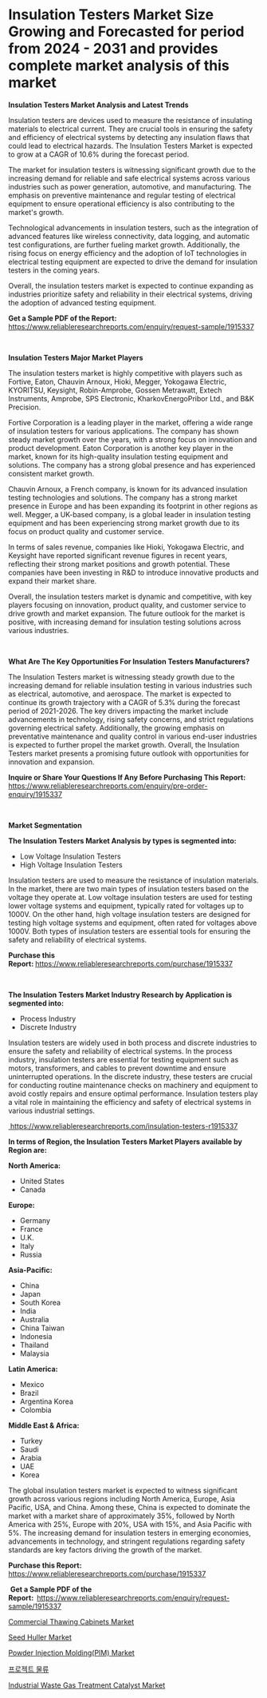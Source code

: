 <p><h1>Insulation Testers Market Size Growing and Forecasted for period from 2024 - 2031 and provides complete market analysis of this market</h1></p><p><strong>Insulation Testers Market Analysis and Latest Trends</strong></p>
<p><p>Insulation testers are devices used to measure the resistance of insulating materials to electrical current. They are crucial tools in ensuring the safety and efficiency of electrical systems by detecting any insulation flaws that could lead to electrical hazards. The Insulation Testers Market is expected to grow at a CAGR of 10.6% during the forecast period.</p><p>The market for insulation testers is witnessing significant growth due to the increasing demand for reliable and safe electrical systems across various industries such as power generation, automotive, and manufacturing. The emphasis on preventive maintenance and regular testing of electrical equipment to ensure operational efficiency is also contributing to the market's growth.</p><p>Technological advancements in insulation testers, such as the integration of advanced features like wireless connectivity, data logging, and automatic test configurations, are further fueling market growth. Additionally, the rising focus on energy efficiency and the adoption of IoT technologies in electrical testing equipment are expected to drive the demand for insulation testers in the coming years.</p><p>Overall, the insulation testers market is expected to continue expanding as industries prioritize safety and reliability in their electrical systems, driving the adoption of advanced testing equipment.</p></p>
<p><strong>Get a Sample PDF of the Report:&nbsp;</strong> <a href="https://www.reliableresearchreports.com/enquiry/request-sample/1915337">https://www.reliableresearchreports.com/enquiry/request-sample/1915337</a></p>
<p>&nbsp;</p>
<p><strong>Insulation Testers Major Market Players</strong></p>
<p><p>The insulation testers market is highly competitive with players such as Fortive, Eaton, Chauvin Arnoux, Hioki, Megger, Yokogawa Electric, KYORITSU, Keysight, Robin-Amprobe, Gossen Metrawatt, Extech Instruments, Amprobe, SPS Electronic, KharkovEnergoPribor Ltd., and B&K Precision.</p><p>Fortive Corporation is a leading player in the market, offering a wide range of insulation testers for various applications. The company has shown steady market growth over the years, with a strong focus on innovation and product development. Eaton Corporation is another key player in the market, known for its high-quality insulation testing equipment and solutions. The company has a strong global presence and has experienced consistent market growth.</p><p>Chauvin Arnoux, a French company, is known for its advanced insulation testing technologies and solutions. The company has a strong market presence in Europe and has been expanding its footprint in other regions as well. Megger, a UK-based company, is a global leader in insulation testing equipment and has been experiencing strong market growth due to its focus on product quality and customer service.</p><p>In terms of sales revenue, companies like Hioki, Yokogawa Electric, and Keysight have reported significant revenue figures in recent years, reflecting their strong market positions and growth potential. These companies have been investing in R&D to introduce innovative products and expand their market share.</p><p>Overall, the insulation testers market is dynamic and competitive, with key players focusing on innovation, product quality, and customer service to drive growth and market expansion. The future outlook for the market is positive, with increasing demand for insulation testing solutions across various industries.</p></p>
<p>&nbsp;</p>
<p><strong>What Are The Key Opportunities For Insulation Testers Manufacturers?</strong></p>
<p><p>The Insulation Testers market is witnessing steady growth due to the increasing demand for reliable insulation testing in various industries such as electrical, automotive, and aerospace. The market is expected to continue its growth trajectory with a CAGR of 5.3% during the forecast period of 2021-2026. The key drivers impacting the market include advancements in technology, rising safety concerns, and strict regulations governing electrical safety. Additionally, the growing emphasis on preventative maintenance and quality control in various end-user industries is expected to further propel the market growth. Overall, the Insulation Testers market presents a promising future outlook with opportunities for innovation and expansion.</p></p>
<p><strong>Inquire or Share Your Questions If Any Before Purchasing This Report:</strong> <a href="https://www.reliableresearchreports.com/enquiry/pre-order-enquiry/1915337">https://www.reliableresearchreports.com/enquiry/pre-order-enquiry/1915337</a></p>
<p>&nbsp;</p>
<p><strong>Market Segmentation</strong></p>
<p><strong>The Insulation Testers Market Analysis by types is segmented into:</strong></p>
<p><ul><li>Low Voltage Insulation Testers</li><li>High Voltage Insulation Testers</li></ul></p>
<p><p>Insulation testers are used to measure the resistance of insulation materials. In the market, there are two main types of insulation testers based on the voltage they operate at. Low voltage insulation testers are used for testing lower voltage systems and equipment, typically rated for voltages up to 1000V. On the other hand, high voltage insulation testers are designed for testing high voltage systems and equipment, often rated for voltages above 1000V. Both types of insulation testers are essential tools for ensuring the safety and reliability of electrical systems.</p></p>
<p><strong>Purchase this Report:&nbsp;</strong><a href="https://www.reliableresearchreports.com/purchase/1915337">https://www.reliableresearchreports.com/purchase/1915337</a></p>
<p>&nbsp;</p>
<p><strong>The Insulation Testers Market Industry Research by Application is segmented into:</strong></p>
<p><ul><li>Process Industry</li><li>Discrete Industry</li></ul></p>
<p><p>Insulation testers are widely used in both process and discrete industries to ensure the safety and reliability of electrical systems. In the process industry, insulation testers are essential for testing equipment such as motors, transformers, and cables to prevent downtime and ensure uninterrupted operations. In the discrete industry, these testers are crucial for conducting routine maintenance checks on machinery and equipment to avoid costly repairs and ensure optimal performance. Insulation testers play a vital role in maintaining the efficiency and safety of electrical systems in various industrial settings.</p></p>
<p><a href="https://www.reliableresearchreports.com/insulation-testers-r1915337">&nbsp;https://www.reliableresearchreports.com/insulation-testers-r1915337</a></p>
<p><strong>In terms of Region, the Insulation Testers Market Players available by Region are:</strong></p>
<p>
    <p> <strong> North America: </strong>
        <ul>
            <li>United States</li>
            <li>Canada</li>
        </ul>
        </p> 
    <p> <strong> Europe: </strong>
        <ul>
            <li>Germany</li>
            <li>France</li>
            <li>U.K.</li>
            <li>Italy</li>
            <li>Russia</li>
        </ul>
        </p> 
    <p> <strong> Asia-Pacific: </strong>
        <ul>
            <li>China</li>
            <li>Japan</li>
            <li>South Korea</li>
            <li>India</li>
            <li>Australia</li>
            <li>China Taiwan</li>
            <li>Indonesia</li>
            <li>Thailand</li>
            <li>Malaysia</li>
        </ul>
        </p> 
    <p> <strong> Latin America: </strong>
        <ul>
            <li>Mexico</li>
            <li>Brazil</li>
            <li>Argentina Korea</li>
            <li>Colombia</li>
        </ul>
        </p> 
    <p> <strong> Middle East & Africa: </strong>
        <ul>
            <li>Turkey</li>
            <li>Saudi</li>
            <li>Arabia</li>
            <li>UAE</li>
            <li>Korea</li>
        </ul>
    </p>
    </p>
<p><p>The global insulation testers market is expected to witness significant growth across various regions including North America, Europe, Asia Pacific, USA, and China. Among these, China is expected to dominate the market with a market share of approximately 35%, followed by North America with 25%, Europe with 20%, USA with 15%, and Asia Pacific with 5%. The increasing demand for insulation testers in emerging economies, advancements in technology, and stringent regulations regarding safety standards are key factors driving the growth of the market.</p></p>
<p><strong>Purchase this Report: </strong><a href="https://www.reliableresearchreports.com/purchase/1915337">https://www.reliableresearchreports.com/purchase/1915337</a></p>
<p>&nbsp;<strong>Get a Sample PDF of the Report:&nbsp;&nbsp;</strong><a href="https://www.reliableresearchreports.com/enquiry/request-sample/1915337">https://www.reliableresearchreports.com/enquiry/request-sample/1915337</a></p>
<p><strong></strong></p>
<p><p><a href="https://github.com/edaunhshhs/Market-Research-Report-List-1/blob/main/commercial-thawing-cabinets-market.md">Commercial Thawing Cabinets Market</a></p><p><a href="https://github.com/carolinehamilton5656/Market-Research-Report-List-1/blob/main/seed-huller-market.md">Seed Huller Market</a></p><p><a href="https://medium.com/@joseph.baker466547/insights-into-the-powder-injection-molding-pim-market-size-which-is-expanding-with-a-14-1-499eb5d4b88c">Powder Injection Molding(PIM) Market</a></p><p><a href="https://medium.com/@ejuynpri79/%ED%94%84%EB%A1%9C%EC%A0%9D%ED%8A%B8-%EB%AC%BC%EB%A5%98-%EC%8B%9C%EC%9E%A5-%EC%A0%90%EC%9C%A0%EC%9C%A8-%EA%B7%9C%EB%AA%A8-%ED%8A%B8%EB%A0%8C%EB%93%9C-%EC%82%B0%EC%97%85-%EB%B6%84%EC%84%9D-%EB%B3%B4%EA%B3%A0%EC%84%9C-%EC%9D%91%EC%9A%A9%EB%B6%84%EC%95%BC-%EC%84%9D%EC%9C%A0-%EB%B0%8F-%EA%B0%80%EC%8A%A4-%EC%97%90%EB%84%88%EC%A7%80-%EB%B0%8F-%EC%A0%84%EB%A0%A5-%EA%B1%B4%EC%84%A4-%EC%A0%9C%EC%A1%B0%EC%97%85-%EA%B8%B0%ED%83%80-%EC%9C%A0%ED%98%95-%EC%9A%B4%EC%86%A1-%ED%8F%AC%EC%9B%8C%EB%94%A9-%EC%9E%AC%EA%B3%A0-%EA%B4%80%EB%A6%AC-%EB%B0%8F-%EC%B0%BD%EA%B3%A0-d78964119a85">프로젝트 물류</a></p><p><a href="https://medium.com/@diane.macle6776/global-industrial-waste-gas-treatment-catalyst-market-opportunities-and-forecast-for-period-from-217c783ef99c">Industrial Waste Gas Treatment Catalyst Market</a></p></p>